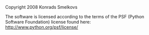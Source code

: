Copyright 2008 Konrads Smelkovs

The software is licensed according to the terms of the PSF (Python Software Foundation) license found here: http://www.python.org/psf/license/